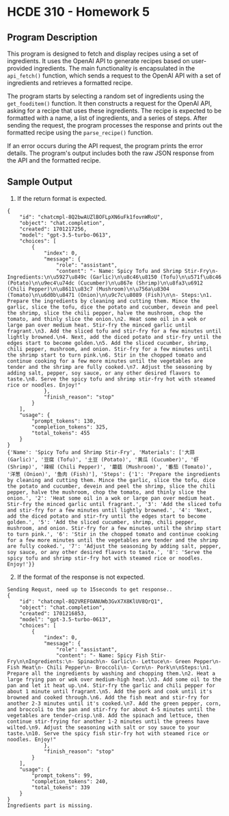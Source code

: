 # HCDE 310 - Homework 5

## Program Description

This program is designed to fetch and display recipes using a set of ingredients. It uses the OpenAI API to generate recipes based on user-provided ingredients. The main functionality is encapsulated in the `api_fetch()` function, which sends a request to the OpenAI API with a set of ingredients and retrieves a formatted recipe. 

The program starts by selecting a random set of ingredients using the `get_fooditem()` function. It then constructs a request for the OpenAI API, asking for a recipe that uses these ingredients. The recipe is expected to be formatted with a name, a list of ingredients, and a series of steps. After sending the request, the program processes the response and prints out the formatted recipe using the `parse_recipe()` function.

If an error occurs during the API request, the program prints the error details. The program's output includes both the raw JSON response from the API and the formatted recipe.

## Sample Output
1. If the return format is expected.
```commandline
{
    "id": "chatcmpl-8Q2bwAUZlBOFLpXN6uFk1fovnWRoU",
    "object": "chat.completion",
    "created": 1701217256,
    "model": "gpt-3.5-turbo-0613",
    "choices": [
        {
            "index": 0,
            "message": {
                "role": "assistant",
                "content": "- Name: Spicy Tofu and Shrimp Stir-Fry\n- Ingredients:\n\u5927\u849c (Garlic)\n\u8c46\u8150 (Tofu)\n\u571f\u8c46 (Potato)\n\u9ec4\u74dc (Cucumber)\n\u867e (Shrimp)\n\u8fa3\u6912 (Chili Pepper)\n\u8611\u83c7 (Mushroom)\n\u756a\u8304 (Tomato)\n\u6d0b\u8471 (Onion)\n\u9c7c\u8089 (Fish)\n\n- Steps:\n1. Prepare the ingredients by cleaning and cutting them. Mince the garlic, slice the tofu, dice the potato and cucumber, devein and peel the shrimp, slice the chili pepper, halve the mushroom, chop the tomato, and thinly slice the onion.\n2. Heat some oil in a wok or large pan over medium heat. Stir-fry the minced garlic until fragrant.\n3. Add the sliced tofu and stir-fry for a few minutes until lightly browned.\n4. Next, add the diced potato and stir-fry until the edges start to become golden.\n5. Add the sliced cucumber, shrimp, chili pepper, mushroom, and onion. Stir-fry for a few minutes until the shrimp start to turn pink.\n6. Stir in the chopped tomato and continue cooking for a few more minutes until the vegetables are tender and the shrimp are fully cooked.\n7. Adjust the seasoning by adding salt, pepper, soy sauce, or any other desired flavors to taste.\n8. Serve the spicy tofu and shrimp stir-fry hot with steamed rice or noodles. Enjoy!"
            },
            "finish_reason": "stop"
        }
    ],
    "usage": {
        "prompt_tokens": 130,
        "completion_tokens": 325,
        "total_tokens": 455
    }
}
{'Name': 'Spicy Tofu and Shrimp Stir-Fry', 'Materials': ['大蒜 (Garlic)', '豆腐 (Tofu)', '土豆 (Potato)', '黄瓜 (Cucumber)', '虾 (Shrimp)', '辣椒 (Chili Pepper)', '蘑菇 (Mushroom)', '番茄 (Tomato)', '洋葱 (Onion)', '鱼肉 (Fish)'], 'Steps': {'1': 'Prepare the ingredients by cleaning and cutting them. Mince the garlic, slice the tofu, dice the potato and cucumber, devein and peel the shrimp, slice the chili pepper, halve the mushroom, chop the tomato, and thinly slice the onion.', '2': 'Heat some oil in a wok or large pan over medium heat. Stir-fry the minced garlic until fragrant.', '3': 'Add the sliced tofu and stir-fry for a few minutes until lightly browned.', '4': 'Next, add the diced potato and stir-fry until the edges start to become golden.', '5': 'Add the sliced cucumber, shrimp, chili pepper, mushroom, and onion. Stir-fry for a few minutes until the shrimp start to turn pink.', '6': 'Stir in the chopped tomato and continue cooking for a few more minutes until the vegetables are tender and the shrimp are fully cooked.', '7': 'Adjust the seasoning by adding salt, pepper, soy sauce, or any other desired flavors to taste.', '8': 'Serve the spicy tofu and shrimp stir-fry hot with steamed rice or noodles. Enjoy!'}}

```
2. If the format of the response is not expected.
```
Sending Requst, need up to 15seconds to get response..
{
    "id": "chatcmpl-8Q2VREFOANUWb3GvX7X8KlUV8QrQ1",
    "object": "chat.completion",
    "created": 1701216853,
    "model": "gpt-3.5-turbo-0613",
    "choices": [
        {
            "index": 0,
            "message": {
                "role": "assistant",
                "content": "- Name: Spicy Fish Stir-Fry\n\nIngredients:\n- Spinach\n- Garlic\n- Lettuce\n- Green Pepper\n- Fish Meat\n- Chili Pepper\n- Broccoli\n- Corn\n- Pork\n\nSteps:\n1. Prepare all the ingredients by washing and chopping them.\n2. Heat a large frying pan or wok over medium-high heat.\n3. Add some oil to the pan and let it heat up.\n4. Stir-fry the garlic and chili pepper for about 1 minute until fragrant.\n5. Add the pork and cook until it's browned and cooked through.\n6. Add the fish meat and stir-fry for another 2-3 minutes until it's cooked.\n7. Add the green pepper, corn, and broccoli to the pan and stir-fry for about 4-5 minutes until the vegetables are tender-crisp.\n8. Add the spinach and lettuce, then continue stir-frying for another 1-2 minutes until the greens have wilted.\n9. Adjust the seasoning with salt or soy sauce to your taste.\n10. Serve the spicy fish stir-fry hot with steamed rice or noodles. Enjoy!"
            },
            "finish_reason": "stop"
        }
    ],
    "usage": {
        "prompt_tokens": 99,
        "completion_tokens": 240,
        "total_tokens": 339
    }
}
Ingredients part is missing.
```
